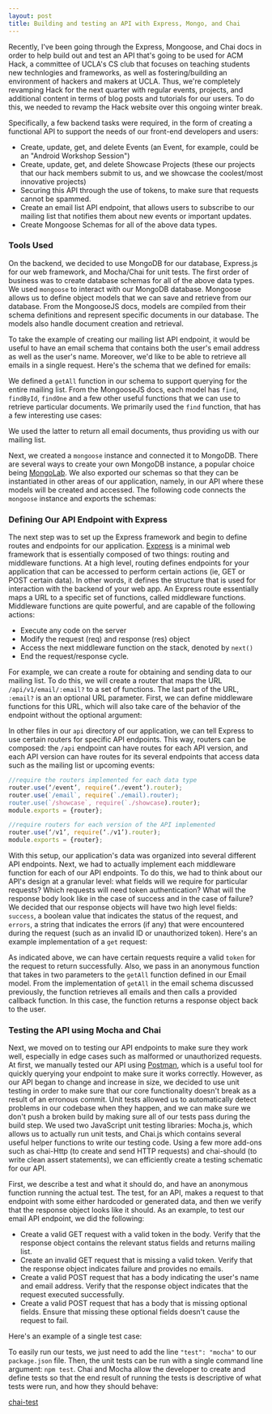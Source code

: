 ```yaml
---
layout: post
title: Building and testing an API with Express, Mongo, and Chai
---
```


Recently, I've been going through the Express, Mongoose, and Chai docs in order to help build out and test an API that's going to be used for ACM Hack, a committee of UCLA's CS club that focuses on teaching students new technlogies and frameworks, as well as fostering/building an environment of hackers and makers at UCLA. Thus, we're completely revamping Hack for the next quarter with regular events, projects, and additional content in terms of blog posts and tutorials for our users. To do this, we needed to revamp the Hack website over this ongoing winter break. 

Specifically, a few backend tasks were required, in the form of creating a functional API to support the needs of our front-end developers and users: 

- Create, update, get, and delete Events (an Event, for example, could be an "Android Workshop Session")
- Create, update, get, and delete Showcase Projects (these our projects that our hack members submit to us, and we showcase the coolest/most innovative projects)
- Securing this API through the use of tokens, to make sure that requests cannot be spammed.
- Create an email list API endpoint, that allows users to subscribe to our mailing list that notifies them about new events or important updates.
- Create Mongoose Schemas for all of the above data types. 

### Tools Used
On the backend, we decided to use MongoDB for our database, Express.js for our web framework, and Mocha/Chai for unit tests. The first order of business was to create database schemas for all of the above data types. We used `mongoose` to interact with our MongoDB database. Mongoose allows us to define object models that we can save and retrieve from our database. From the MongooseJS docs, models are compiled from their schema definitions and represent specific documents in our database. The models also handle document creation and retrieval. 

To take the example of creating our mailing list API endpoint, it would be useful to have an email schema that contains both the user's email address as well as the user's name. Moreover, we'd like to be able to retrieve all emails in a single request. Here's the schema that we defined for emails: 

<script src="https://gist.github.com/rohan-varma/1cde65d7e093ddfc24d048a28dcc4af0.js"></script>

We defined a `getAll` function in our schema to support querying for the entire mailing list. From the MongooseJS docs, each model has `find`, `findById`, `findOne` and a few other useful functions that we can use to retrieve particular documents. We primarily used the `find` function, that has a few interesting use cases: 

<script src="https://gist.github.com/rohan-varma/20889e90b5bc7f7d348d214753397a05.js"></script>

We used the latter to return all email documents, thus providing us with our mailing list. 

Next, we created a `mongoose` instance and connected it to MongoDB. There are several ways to create your own MongoDB instance, a popular choice being [MongoLab](https://mlab.com). We also exported our schemas so that they can be instantiated in other areas of our application, namely, in our API where these models will be created and accessed. The following code connects the `mongoose` instance and exports the schemas: 

<script src="https://gist.github.com/rohan-varma/ad8eb415c940d359e31159fc6ee4d327.js"></script>

### Defining Our API Endpoint with Express

The next step was to set up the Express framework and begin to define routes and endpoints for our application. [Express](http://expressjs.com/) is a minimal web framework that is essentially composed of two things: routing and middleware functions. At a high level, routing defines endpoints for your application that can be accessed to perform certain actions (ie, GET or POST certain data). In other words, it defines the structure that is used for interaction with the backend of your web app. An Express route essentially maps a URL to a specific set of functions, called middleware functions. Middleware functions are quite powerful, and are capable of the following actions: 

- Execute any code on the server
- Modify the request (req) and response (res) object
- Access the next middleware function on the stack, denoted by `next()`
- End the request/response cycle. 

For example, we can create a route for obtaining and sending data to our mailing list. To do this, we will create a router that maps the URL `/api/v1/email/:email?` to a set of functions. The last part of the URL, `:email?` is an an optional URL parameter. First, we can define middleware functions for this URL, which will also take care of the behavior of the endpoint without the optional argument: 

<script src="https://gist.github.com/rohan-varma/5ff1f324e9524332468f77ec9233a4c1.js"></script>

In other files in our `api` directory of our application, we can tell Express to use certain routers for specific API endpoints. This way, routers can be composed: the `/api` endpoint can have routes for each API version, and each API version can have routes for its several endpoints that access data such as the mailing list or upcoming events:

```javascript
//require the routers implemented for each data type
router.use(‘/event’, require(‘./event’).router);
router.use(`/email`, require(`./email).router);
router.use(`/showcase`, require(`./showcase).router);
module.exports = {router};
```

```javascript
//require routers for each version of the API implemented
router.use(‘/v1’, require(‘./v1’).router); 
module.exports = {router};
```

With this setup, our application's data was organized into several different API endpoints. Next, we had to actually implement each middleware function for each of our API endpoints. To do this, we had to think about our API's design at a granular level: what fields will we require for particular requests? Which requests will need token authentication? What will the response body look like in the case of success and in the case of failure? We decided that our response objects will have two high level fields: `success`, a boolean value that indicates the status of the request, and `errors`, a string that indicates the errors (if any) that were encountered during the request (such as an invalid ID or unauthorized token). Here's an example implementation of a `get` request: 

<script src="https://gist.github.com/rohan-varma/7d045f555f659f92f9bf394fbf2d7247.js"></script>

As indicated above, we can have certain requests require a valid `token` for the request to return successfully. Also, we pass in an anonymous function that takes in two parameters to the `getAll` function defined in our Email model. From the implementation of `getAll` in the email schema discussed previously, the function retrieves all emails and then calls a provided callback function. In this case, the function returns a response object back to the user. 

### Testing the API using Mocha and Chai

Next, we moved on to testing our API endpoints to make sure they work well, especially in edge cases such as malformed or unauthorized requests. At first, we manually tested our API using [Postman](https://www.getpostman.com/), which is a useful tool for quickly querying your endpoint to make sure it works correctly. However, as our API began to change and increase in size, we decided to use unit testing in order to make sure that our core functionality doesn't break as a result of an erronous commit. Unit tests allowed us to automatically detect problems in our codebase when they happen, and we can make sure we don't push a broken build by making sure all of our tests pass during the build step. We used two JavaScript unit testing libraries: Mocha.js, which allows us to actually run unit tests, and Chai.js which contains several useful helper functions to write our testing code. Using a few more add-ons such as chai-Http (to create and send HTTP requests) and chai-should (to write clean assert statements), we can efficiently create a testing schematic for our API. 

First, we describe a test and what it should do, and have an anonymous function running the actual test. The test, for an API, makes a request to that endpoint with some either hardcoded or generated data, and then we verify that the response object looks like it should. As an example, to test our email API endpoint, we did the following: 

- Create a valid GET request with a valid token in the body. Verify that the response object contains the relevant status fields and returns mailing list. 
- Create an invalid GET request that is missing a valid token. Verify that the response object indicates failure and provides no emails. 
- Create a valid POST request that has a body indicating the user's name and email address. Verify that the response object indicates that the request executed successfully. 
- Create a valid POST request that has a body that is missing optional fields. Ensure that missing these optional fields doesn't cause the request to fail. 

Here's an example of a single test case: 

<script src="https://gist.github.com/rohan-varma/aaf8f1f74633334e5e6f6b95072bd07d.js"></script>

To easily run our tests, we just need to add the line ```"test": "mocha"``` to our `package.json` file. Then, the unit tests can be run with a single command line argument: `npm test`. Chai and Mocha allow the developer to create and define tests so that the end result of running the tests is descriptive of what tests were run, and how they should behave: 

[chai-test](https://raw.githubusercontent.com/rohan-varma/rohan-blog/master/images/chaitest.png)



